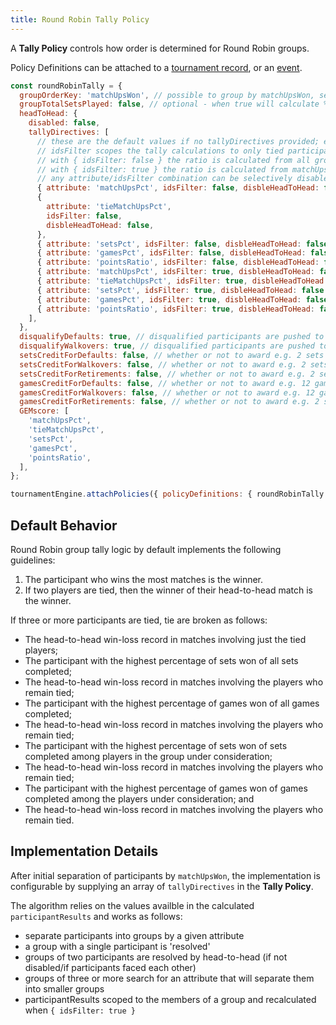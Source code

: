```yaml
---
title: Round Robin Tally Policy
---
```


A **Tally Policy** controls how order is determined for Round Robin groups.

Policy Definitions can be attached to a [tournament record](../apis/tournament-engine-api#attachpolicies), or an [event](../apis/tournament-engine-api#attacheventpolicies).

```js
const roundRobinTally = {
  groupOrderKey: 'matchUpsWon', // possible to group by matchUpsWon, setsWon, gamesWon, or pointsWon
  groupTotalSetsPlayed: false, // optional - when true will calculate % of sets won based on total group sets played rather than participant sets played
  headToHead: {
    disabled: false,
    tallyDirectives: [
      // these are the default values if no tallyDirectives provided; edit to suit
      // idsFilter scopes the tally calculations to only tied participants
      // with { idsFilter: false } the ratio is calculated from all group matchUps
      // with { idsFilter: true } the ratio is calculated from matchUps including tied participants
      // any attribute/idsFilter combination can be selectively disabled for Head to Head calculations
      { attribute: 'matchUpsPct', idsFilter: false, disbleHeadToHead: false },
      {
        attribute: 'tieMatchUpsPct',
        idsFilter: false,
        disbleHeadToHead: false,
      },
      { attribute: 'setsPct', idsFilter: false, disbleHeadToHead: false },
      { attribute: 'gamesPct', idsFilter: false, disbleHeadToHead: false },
      { attribute: 'pointsRatio', idsFilter: false, disbleHeadToHead: false },
      { attribute: 'matchUpsPct', idsFilter: true, disbleHeadToHead: false },
      { attribute: 'tieMatchUpsPct', idsFilter: true, disbleHeadToHead: false },
      { attribute: 'setsPct', idsFilter: true, disbleHeadToHead: false },
      { attribute: 'gamesPct', idsFilter: true, disbleHeadToHead: false },
      { attribute: 'pointsRatio', idsFilter: true, disbleHeadToHead: false },
    ],
  },
  disqualifyDefaults: true, // disqualified participants are pushed to the bottom of the group order
  disqualifyWalkovers: true, // disqualified participants are pushed to the bottom of the group order
  setsCreditForDefaults: false, // whether or not to award e.g. 2 sets won for participant who wins by opponent DEFAULT
  setsCreditForWalkovers: false, // whether or not to award e.g. 2 sets won for participant who wins by opponent WALKOVER
  setsCreditForRetirements: false, // whether or not to award e.g. 2 sets won for participant who wins by opponent RETIREMENT
  gamesCreditForDefaults: false, // whether or not to award e.g. 12 games won for participant who wins by opponent DEFAULT
  gamesCreditForWalkovers: false, // whether or not to award e.g. 12 games won for participant who wins by opponent WALKOVER
  gamesCreditForRetirements: false, // whether or not to award e.g. 2 sets won for participant who wins by opponent RETIREMENT
  GEMscore: [
    'matchUpsPct',
    'tieMatchUpsPct',
    'setsPct',
    'gamesPct',
    'pointsRatio',
  ],
};

tournamentEngine.attachPolicies({ policyDefinitions: { roundRobinTally } });
```

## Default Behavior

Round Robin group tally logic by default implements the following guidelines:

1. The participant who wins the most matches is the winner.
2. If two players are tied, then the winner of their head-to-head match is the winner.

If three or more participants are tied, tie are broken as follows:

- The head-to-head win-loss record in matches involving just the tied players;
- The participant with the highest percentage of sets won of all sets completed;
- The head-to-head win-loss record in matches involving the players who remain tied;
- The participant with the highest percentage of games won of all games completed;
- The head-to-head win-loss record in matches involving the players who remain tied;
- The participant with the highest percentage of sets won of sets completed among players in the group under consideration;
- The head-to-head win-loss record in matches involving the players who remain tied;
- The participant with the highest percentage of games won of games completed among the players under consideration; and
- The head-to-head win-loss record in matches involving the players who remain tied.

## Implementation Details

After initial separation of participants by `matchUpsWon`,
the implementation is configurable by supplying an array of `tallyDirectives` in the **Tally Policy**.

The algorithm relies on the values availble in the calculated `participantResults` and works as follows:

- separate participants into groups by a given attribute
- a group with a single participant is 'resolved'
- groups of two participants are resolved by head-to-head (if not disabled/if participants faced each other)
- groups of three or more search for an attribute that will separate them into smaller groups
- participantResults scoped to the members of a group and recalculated when `{ idsFilter: true }`
